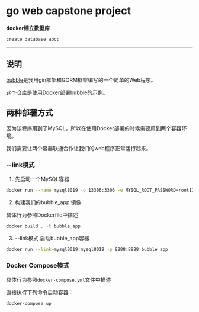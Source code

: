 # go web capstone project


**docker建立数据库**
```api
create database abc;

```

---

## 说明

[bubble](https://github.com/Q1mi/bubble)是我用gin框架和GORM框架编写的一个简单的Web程序。

这个仓库是使用Docker部署bubble的示例。


## 两种部署方式
因为该程序用到了MySQL，所以在使用Docker部署的时候需要用到两个容器环境。

我们需要让两个容器联通合作让我们的web程序正常运行起来。

### --link模式

1. 先启动一个MySQL容器

```bash
docker run --name mysql8019 -p 13306:3306 -e MYSQL_ROOT_PASSWORD=root1234 -v /Users/q1mi/docker/mysql:/var/lib/mysql -d mysql:8.0.19
```
2. 构建我们的bubble_app 镜像

具体行为参照Dockerfile中描述

```bash
docker build . -t bubble_app
```
3. --link模式 启动bubble_app容器
```bash
docker run --link=mysql8019:mysql8019 -p 8888:8888 bubble_app
```

### Docker Compose模式

具体行为参照`docker-compose.yml`文件中描述

直接执行下列命令启动容器：
```bash
docker-compose up
```




